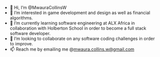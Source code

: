 - 👋 Hi, I’m @MwauraCollinsW
- 👀 I’m interested in game development and design as well as financial algorithms.
- 🌱 I’m currently learning software engineering at ALX Africa in collaboration with Holberton School in order to become a full stack software developer.
- 💞️ I’m looking to collaborate on any software coding challenges in order to improve.
- 📫 Reach me by emailing me @mwaura.collins.w@gmail.com

<!---
MwauraCollinsW/MwauraCollinsW is a ✨ special ✨ repository because its `README.md` (this file) appears on your GitHub profile.
You can click the Preview link to take a look at your changes.
--->
